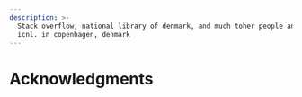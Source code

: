 ```yaml
---
description: >-
  Stack overflow, national library of denmark, and much toher people and palces,
  icnl. in copenhagen, denmark
---
```


# Acknowledgments

